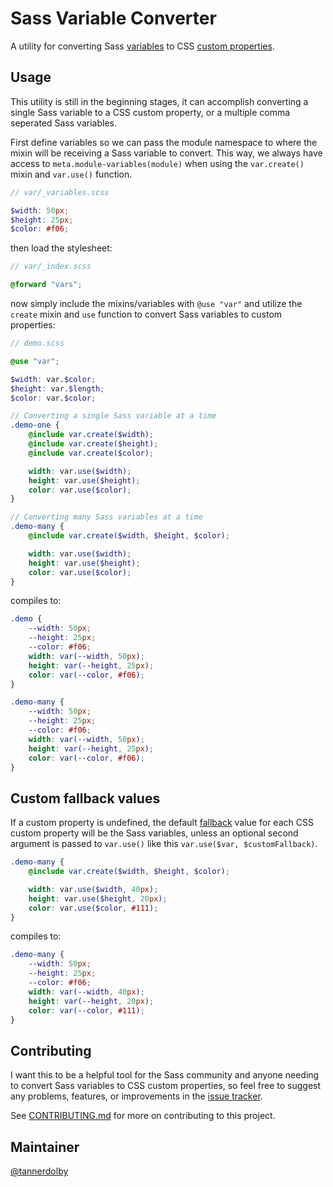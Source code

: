 # Sass Variable Converter
A utility for converting Sass [variables](https://sass-lang.com/documentation/variables) to CSS [custom properties](https://developer.mozilla.org/en-US/docs/Web/CSS/Using_CSS_custom_properties).

## Usage
This utility is still in the beginning stages, it can accomplish converting a single Sass variable to a CSS custom property, or a multiple comma seperated Sass variables.

First define variables so we can pass the module namespace to where the mixin will be receiving a Sass variable to convert. This way, we always have access to `meta.module-variables(module)` when using the `var.create()` mixin and `var.use()` function.

```scss
// var/_variables.scss

$width: 50px;
$height: 25px;
$color: #f06; 
```

then load the stylesheet:

```scss
// var/_index.scss

@forward "vars";
```

now simply include the mixins/variables with `@use "var"` and utilize the `create` mixin and `use` function to convert Sass variables to custom properties:

```scss
// demo.scss

@use "var";

$width: var.$color;
$height: var.$length;
$color: var.$color; 

// Converting a single Sass variable at a time
.demo-one {
    @include var.create($width);
    @include var.create($height);
    @include var.create($color);

    width: var.use($width);
    height: var.use($height);
    color: var.use($color);
}

// Converting many Sass variables at a time
.demo-many {
    @include var.create($width, $height, $color);

    width: var.use($width);
    height: var.use($height);
    color: var.use($color);
}
```

compiles to:

```scss
.demo {
    --width: 50px;
    --height: 25px;
    --color: #f06;
    width: var(--width, 50px);
    height: var(--height, 25px);
    color: var(--color, #f06);
}

.demo-many {
    --width: 50px;
    --height: 25px;
    --color: #f06;
    width: var(--width, 50px);
    height: var(--height, 25px);
    color: var(--color, #f06);
}
```

## Custom fallback values

If a custom property is undefined, the default [fallback](https://developer.mozilla.org/en-US/docs/Web/CSS/Using_CSS_custom_properties#custom_property_fallback_values) value for each CSS custom property will be the Sass variables, unless an optional second argument is passed to `var.use()` like this `var.use($var, $customFallback)`.

```scss
.demo-many { 
    @include var.create($width, $height, $color);

    width: var.use($width, 40px);
    height: var.use($height, 20px);
    color: var.use($color, #111);
}
```
compiles to:

```scss
.demo-many {
    --width: 50px;
    --height: 25px;
    --color: #f06;
    width: var(--width, 40px);
    height: var(--height, 20px);
    color: var(--color, #111);
}
```

## Contributing 
I want this to be a helpful tool for the Sass community and anyone needing to convert Sass variables to CSS custom properties, so feel free to suggest any problems, features, or improvements in the [issue tracker](https://github.com/tannerdolby/sass-variable-converter/issues). 

See [CONTRIBUTING.md](https://github.com/tannerdolby/sass-variable-converter/blob/master/CONTRIBUTING.md) for more on contributing to this project.

## Maintainer
[@tannerdolby](https://github.com/tannerdolby)